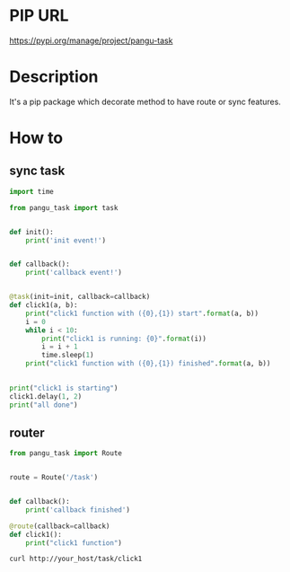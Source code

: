 # PIP URL
https://pypi.org/manage/project/pangu-task

# Description
It's a pip package which decorate method to have route or sync features.

# How to 
## sync task
```python
import time

from pangu_task import task


def init():
    print('init event!')


def callback():
    print('callback event!')


@task(init=init, callback=callback)
def click1(a, b):
    print("click1 function with ({0},{1}) start".format(a, b))
    i = 0
    while i < 10:
        print("click1 is running: {0}".format(i))
        i = i + 1
        time.sleep(1)
    print("click1 function with ({0},{1}) finished".format(a, b))
    

print("click1 is starting")
click1.delay(1, 2)
print("all done")
```

## router
```python
from pangu_task import Route


route = Route('/task')


def callback():
    print('callback finished')

@route(callback=callback)
def click1():
    print("click1 function")
```

```bash
curl http://your_host/task/click1
```
